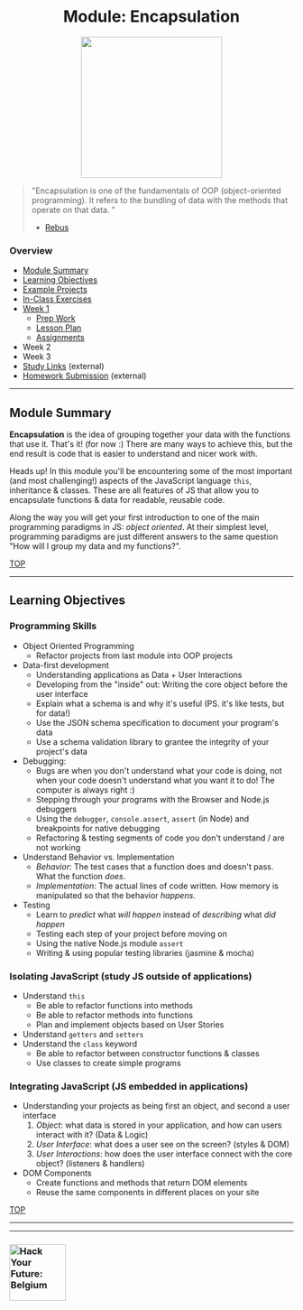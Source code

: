 <h1 id='top' align="center">Module: Encapsulation</h1>

<div align="center">
  <a href="https://hackyourfuture.be" target="_blank">
    <img src="https://user-images.githubusercontent.com/18554853/63941625-4c7c3d00-ca6c-11e9-9a76-8d5e3632fe70.jpg" width="250" height="250"/>
  </a>
</div>

> "Encapsulation is one of the fundamentals of OOP (object-oriented programming). It refers to the bundling of data with the methods that operate on that data. "
> * [Rebus](https://press.rebus.community/programmingfundamentals/chapter/encapsulation/)

### Overview

* [Module Summary](#module-summary)
* [Learning Objectives](#learning-objectives)
* [Example Projects](./example-projects)
* [In-Class Exercises](./javascripting/REVIEW.md)
* [Week 1](./week-1)
  * [Prep Work](./week-1#prep-work)
  * [Lesson Plan](https://hackyourfuture.be/encapsulation/week-1)
  * [Assignments](./week-1#assignments)
* Week 2
* Week 3
* [Study Links](https://study.hackyourfuture.be) (external)
* [Homework Submission](https://github.com/hackyourfuturebelgium/homework-submission) (external)

---

## Module Summary

__Encapsulation__ is the idea of grouping together your data with the functions that use it. That's it! (for now :)  There are many ways to achieve this, but the end result is code that is easier to understand and nicer work with.

Heads up!  In this module you'll be encountering some of the most important (and most challenging!) aspects of the JavaScript language `this`, inheritance & classes.  These are all features of JS that allow you to encapsulate functions & data for readable, reusable code.

Along the way you will get your first introduction to one of the main programming paradigms in JS: _object oriented_.  At their simplest level, programming paradigms are just different answers to the same question "How will I group my data and my functions?".

[TOP](#overview)

---

## Learning Objectives

### Programming Skills

* Object Oriented Programming
  * Refactor projects from last module into OOP projects
* Data-first development
  * Understanding applications as Data + User Interactions
  * Developing from the "inside" out: Writing the core object before the user interface
  * Explain what a schema is and why it's useful (PS. it's like tests, but for data!)
  * Use the JSON schema specification to document your program's data
  * Use a schema validation library to grantee the integrity of your project's data
* Debugging:
  * Bugs are when you don't understand what your code is doing, not when your code doesn't understand what you want it to do!  The computer is always right :)
  * Stepping through your programs with the Browser and Node.js debuggers
  * Using the `debugger`, `console.assert`, `assert` (in Node) and breakpoints for native debugging
  * Refactoring & testing segments of code you don't understand / are not working
* Understand Behavior vs. Implementation
  * _Behavior_: The test cases that a function does and doesn't pass. What the function _does_.
  * _Implementation_: The actual lines of code written.  How memory is manipulated so that the behavior _happens_.
* Testing
  * Learn to _predict_ what _will happen_ instead of _describing_ what _did happen_
  * Testing each step of your project before moving on
  * Using the native Node.js module `assert`
  * Writing & using popular testing libraries (jasmine & mocha)

### Isolating JavaScript (study JS outside of applications)

* Understand `this`
  * Be able to refactor functions into methods
  * Be able to refactor methods into functions
  * Plan and implement objects based on User Stories
* Understand `getters` and `setters`
* Understand the `class` keyword
  * Be able to refactor between constructor functions & classes
  * Use classes to create simple programs

### Integrating JavaScript (JS embedded in applications)

* Understanding your projects as being first an object, and second a user interface
  1. _Object_: what data is stored in your application, and how can users interact with it? (Data & Logic)
  1. _User Interface_: what does a user see on the screen? (styles & DOM)
  1. _User Interactions_: how does the user interface connect with the core object? (listeners & handlers)
* DOM Components
  * Create functions and methods that return DOM elements
  * Reuse the same components in different places on your site

[TOP](#overview)

---
---

### <a href="https://hackyourfuture.be" target="_blank"><img src="https://user-images.githubusercontent.com/18554853/63941625-4c7c3d00-ca6c-11e9-9a76-8d5e3632fe70.jpg" width="100" height="100" alt="Hack Your Future: Belgium"></a>
